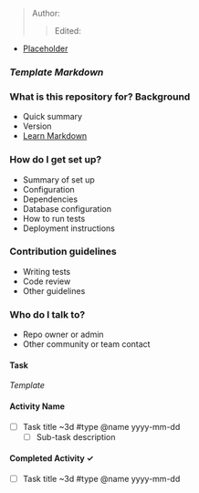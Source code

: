 > Author:
>> Edited:


* [Placeholder](#Placeholder)
### _Template Markdown_ ###

### What is this repository for? Background ###

* Quick summary
* Version
* [Learn Markdown](https://bitbucket.org/tutorials/markdowndemo)

### How do I get set up? ###

* Summary of set up
* Configuration
* Dependencies
* Database configuration
* How to run tests
* Deployment instructions

### Contribution guidelines ###

* Writing tests
* Code review
* Other guidelines

### Who do I talk to? ###

* Repo owner or admin
* Other community or team contact

#### Task ####
 _Template_

#### Activity Name ####
 - [ ] Task title ~3d #type @name yyyy-mm-dd
    - [ ] Sub-task description

#### Completed Activity ✓ ####
- [ ] Task title ~3d #type @name yyyy-mm-dd
